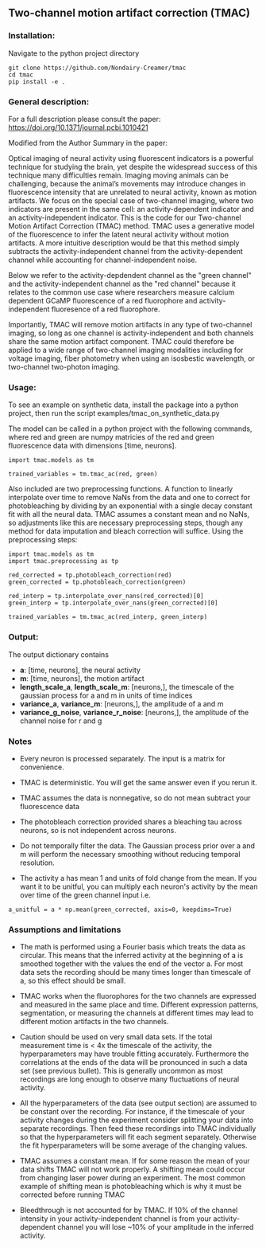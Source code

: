 ## Two-channel motion artifact correction (TMAC)

### Installation:
Navigate to the python project directory
```
git clone https://github.com/Nondairy-Creamer/tmac
cd tmac
pip install -e .
```

### General description:
For a full description please consult the paper:
https://doi.org/10.1371/journal.pcbi.1010421

Modified from the Author Summary in the paper:

Optical imaging of neural activity using fluorescent indicators is a powerful technique for studying the brain, yet despite the widespread success of this technique many difficulties remain. Imaging moving animals can be challenging, because the animal’s movements may introduce changes in fluorescence intensity that are unrelated to neural activity, known as motion artifacts. We focus on the special case of two-channel imaging, where two indicators are present in the same cell: an activity-dependent indicator and an activity-independent indicator. This is the code for our Two-channel Motion Artifact Correction (TMAC) method. TMAC uses a generative model of the fluorescence to infer the latent neural activity without motion artifacts. A more intuitive description would be that this method simply subtracts the activity-independent channel from the activity-dependent channel while accounting for channel-independent noise.

Below we refer to the activity-depdendent channel as the "green channel" and the activity-independent channel as the "red channel" because it relates to the common use case where researchers measure calcium dependent GCaMP fluorescence of a red fluorophore and activity-independent fluoresence of a red fluorophore.

Importantly, TMAC will remove motion artifacts in any type of two-channel imaging, so long as one channel is activity-independent and both channels share
the same motion artifact component. TMAC could therefore be applied to a wide range of two-channel imaging modalities including for voltage imaging, fiber photometry when using an isosbestic wavelength, or two-channel two-photon imaging.

### Usage:
To see an example on synthetic data, install the package into a python project, then run the script examples/tmac_on_synthetic_data.py

The model can be called in a python project with the following commands, where red and green are numpy matricies of the red and green fluorescence data with dimensions [time, neurons].

```
import tmac.models as tm

trained_variables = tm.tmac_ac(red, green)
```

Also included are two preprocessing functions. A function to linearly interpolate over time to remove NaNs from the data and one to correct for photobleaching by dividing by an exponential with a single decay constant fit with all the neural data. TMAC assumes a constant mean and no NaNs, so adjustments like this are necessary preprocessing steps, though any method for data imputation and bleach correction will suffice. Using the preprocessing steps:

```
import tmac.models as tm
import tmac.preprocessing as tp

red_corrected = tp.photobleach_correction(red)
green_corrected = tp.photobleach_correction(green)

red_interp = tp.interpolate_over_nans(red_corrected)[0]
green_interp = tp.interpolate_over_nans(green_corrected)[0]

trained_variables = tm.tmac_ac(red_interp, green_interp)
```

### Output:
The output dictionary contains
* **a**: [time, neurons], the neural activity 
* **m**: [time, neurons], the motion artifact
* **length\_scale\_a**, **length\_scale\_m**: [neurons,], the timescale of the gaussian process for a and m in units of time indices
* **variance\_a**, **variance\_m**: [neurons,], the amplitude of a and m
* **variance\_g\_noise**, **variance\_r\_noise**: [neurons,], the amplitude of the channel noise for r and g

### Notes
* Every neuron is processed separately. The input is a matrix for convenience.

* TMAC is deterministic. You will get the same answer even if you rerun it.
* TMAC assumes the data is nonnegative, so do not mean subtract your fluorescence data
* The photobleach correction provided shares a bleaching tau across neurons, so is not independent across neurons.
* Do not temporally filter the data. The Gaussian process prior over a and m will perform the necessary smoothing without reducing temporal resolution.
* The activity a has mean 1 and units of fold change from the mean. If you want it to be unitful, you can multiply each neuron's activity by the mean over time of the green channel input i.e. 
```
a_unitful = a * np.mean(green_corrected, axis=0, keepdims=True)
```

### Assumptions and limitations
* The math is performed using a Fourier basis which treats the data as circular. This means that the inferred activity at the beginning of a is smoothed together with the values the end of the vector a. For most data sets the recording should be many times longer than timescale of a, so this effect should be small.

* TMAC works when the fluorophores for the two channels are expressed and measured in the same place and time. Different expression patterns, segmentation, or measuring the channels at different times may lead to different motion artifacts in the two channels.
* Caution should be used on very small data sets. If the total measurement time is < 4x the timescale of the activity, the hyperparameters may have trouble fitting accurately. Furthermore the correlations at the ends of the data will be pronounced in such a data set (see previous bullet). This is generally uncommon as most recordings are long enough to observe many fluctuations of neural activity. 
* All the hyperparameters of the data (see output section) are assumed to be constant over the recording. For instance, if the timescale of your activity changes during the experiment consider splitting your data into separate recordings. Then feed these recordings into TMAC individually so that the hyperparameters will fit each segment separately. Otherwise the fit hyperparameters will be some average of the changing values.
* TMAC assumes a constant mean. If for some reason the mean of your data shifts TMAC will not work properly. A shifting mean could occur from changing laser power during an experiment. The most common example of shifting mean is photobleaching which is why it must be corrected before running TMAC
* Bleedthrough is not accounted for by TMAC. If 10% of the channel intensity in your activity-independent channel is from your activity-dependent channel you will lose ~10% of your amplitude in the inferred activity.

